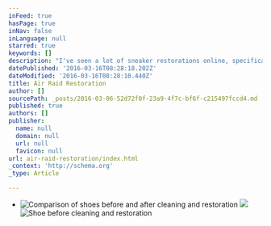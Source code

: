 ```yaml
---
inFeed: true
hasPage: true
inNav: false
inLanguage: null
starred: true
keywords: []
description: "I've seen a lot of sneaker restorations online, specifically YouTube, from guys like Sneaker Head In The Bay and Retro Snickers so I thought I'd try it myself. I bought these Air Raids from the outlet mall here in Las Vegas when I was 14 years old for a whopping $29. The production date on the inside tag reads 3-11-04. Today is 3-7-16 so we're coming up almost 12 years to the day since when these were produced. I wore these all throughout high school and played on them indoor and outdoor no matter the situation. "
datePublished: '2016-03-16T08:28:18.202Z'
dateModified: '2016-03-16T08:28:10.440Z'
title: Air Raid Restoration
author: []
sourcePath: _posts/2016-03-06-52d72f0f-23a9-4f7c-bf6f-c215497fccd4.md
published: true
authors: []
publisher:
  name: null
  domain: null
  url: null
  favicon: null
url: air-raid-restoration/index.html
_context: 'http://schema.org'
_type: Article

---
```

* ![Comparison of shoes before and after cleaning and restoration](https://s3-us-west-2.amazonaws.com/the-grid-img/p/5051b20d4df5a7efb6cef83d7ae9bcb70536cb6f.jpg)
![](https://s3-us-west-2.amazonaws.com/the-grid-img/p/25e8aba94fd9f226b69285bc266bcd9cd2815f55.jpg)
![Shoe before cleaning and restoration](https://s3-us-west-2.amazonaws.com/the-grid-img/p/0b6d810697af3356109da5c76f851bc26af1fcbd.jpg)